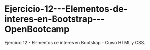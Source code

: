 # Ejercicio-12---Elementos-de-interes-en-Bootstrap---OpenBootcamp
Ejercicio 12 - Elementos de interes en Bootstrap - Curso HTML y CSS.
